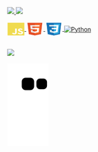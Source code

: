 <div>
   <a href="https://github.com/MarcosdeDeus">
   <img height="180em" src="https://github-readme-stats.vercel.app/api?username=MarcosdeDeus&show_icons=true&theme=tokyonight&include_all_commits=true&count_private=true"/>
   <img height="180em" src="https://github-readme-stats.vercel.app/api/top-langs/?username=MarcosdeDeus&layout=compact&langs_count=6&theme=tokyonight"/>

</div>
<div style="display: inline_block"><br>

           
          
  <img align="center" alt="Js" height="30" width="40" src="https://raw.githubusercontent.com/devicons/devicon/master/icons/javascript/javascript-plain.svg">
  <img align="center" alt="HTML" height="30" width="40" src="https://raw.githubusercontent.com/devicons/devicon/master/icons/html5/html5-original.svg">
  <img align="center" alt="CSS" height="30" width="40" src="https://raw.githubusercontent.com/devicons/devicon/master/icons/css3/css3-original.svg">
  <img align="center" alt="Python" height="30" width="40" src="https://cdn.jsdelivr.net/gh/devicons/devicon/icons/python/python-original-wordmark.svg" />
          
</div>
 
 <br>
 
 
<div> 

  

 
  <a href="https://www.linkedin.com/in/marcos-lopess/" target="_blank"><img src="https://img.shields.io/badge/-LinkedIn-%230077B5?style=for-the- badge&logo=linkedin&logoColor=white" target="_blank"></a> 
 
  ![Snake animation](https://github.com/MarcosdeDeus/MarcosdeDeus/blob/output/github-contribution-grid-snake.svg)

</div>
